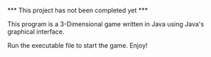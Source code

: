 *** This project has not been completed yet ***

This program is a 3-Dimensional game written in Java using Java's graphical interface.

Run the executable file to start the game. Enjoy!